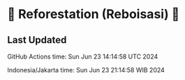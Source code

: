 
# 🌳 Reforestation (Reboisasi) 🌲

## Last Updated

GitHub Actions time: Sun Jun 23 14:14:58 UTC 2024

Indonesia/Jakarta time: Sun Jun 23 21:14:58 WIB 2024
